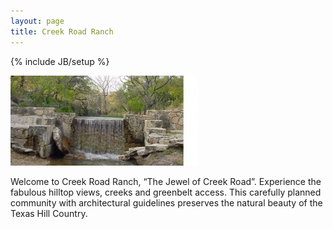 ```yaml
---
layout: page
title: Creek Road Ranch
---
```

{% include JB/setup %}

<img src="/img/creekroadranch_home.jpg"/>
<p class="lead">
Welcome to Creek Road Ranch, “The Jewel of Creek Road”. Experience the fabulous hilltop views, creeks and greenbelt access. This carefully planned community with architectural guidelines preserves the natural beauty of the Texas Hill Country.
</p>
